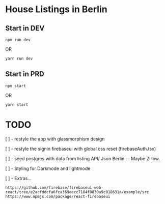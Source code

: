 # House Listings in Berlin

## Start in DEV

```
npm run dev

```

OR

```
yarn run dev
```

## Start in PRD

```
npm start

```

OR

```
yarn start
```

# TODO

[ ] - restyle the app with glassmorphism design

[ ] - restyle the signin firebaseui with global css reset (firebaseAuth.tsx)

[ ] - seed postgres with data from listing API/ Json Berlin -- Maybe Zillow.

[ ] - Styling for Darkmode and lightmode

[ ] - Extras...

```
https://github.com/firebase/firebaseui-web-react/tree/e2acfddcfa6fca369eecc7184f8830a9c018631a/example/src
https://www.npmjs.com/package/react-firebaseui


```
